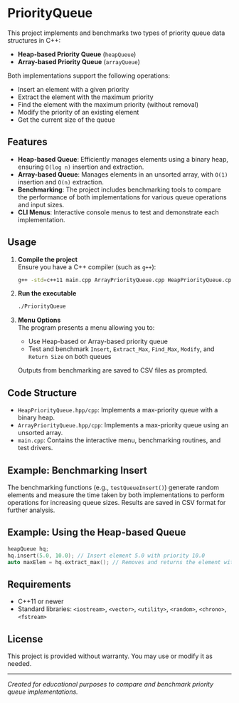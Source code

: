 # PriorityQueue

This project implements and benchmarks two types of priority queue data structures in C++:

- **Heap-based Priority Queue** (`heapQueue`)
- **Array-based Priority Queue** (`arrayQueue`)

Both implementations support the following operations:
- Insert an element with a given priority
- Extract the element with the maximum priority
- Find the element with the maximum priority (without removal)
- Modify the priority of an existing element
- Get the current size of the queue

## Features

- **Heap-based Queue**: Efficiently manages elements using a binary heap, ensuring `O(log n)` insertion and extraction.
- **Array-based Queue**: Manages elements in an unsorted array, with `O(1)` insertion and `O(n)` extraction.
- **Benchmarking**: The project includes benchmarking tools to compare the performance of both implementations for various queue operations and input sizes.
- **CLI Menus**: Interactive console menus to test and demonstrate each implementation.

## Usage

1. **Compile the project**  
   Ensure you have a C++ compiler (such as `g++`):

   ```sh
   g++ -std=c++11 main.cpp ArrayPriorityQueue.cpp HeapPriorityQueue.cpp -o PriorityQueue
   ```

2. **Run the executable**  
   ```sh
   ./PriorityQueue
   ```

3. **Menu Options**  
   The program presents a menu allowing you to:
   - Use Heap-based or Array-based priority queue
   - Test and benchmark `Insert`, `Extract_Max`, `Find_Max`, `Modify`, and `Return Size` on both queues

   Outputs from benchmarking are saved to CSV files as prompted.

## Code Structure

- `HeapPriorityQueue.hpp/cpp`: Implements a max-priority queue with a binary heap.
- `ArrayPriorityQueue.hpp/cpp`: Implements a max-priority queue using an unsorted array.
- `main.cpp`: Contains the interactive menu, benchmarking routines, and test drivers.

## Example: Benchmarking Insert

The benchmarking functions (e.g., `testQueueInsert()`) generate random elements and measure the time taken by both implementations to perform operations for increasing queue sizes. Results are saved in CSV format for further analysis.

## Example: Using the Heap-based Queue

```cpp
heapQueue hq;
hq.insert(5.0, 10.0); // Insert element 5.0 with priority 10.0
auto maxElem = hq.extract_max(); // Removes and returns the element with the highest priority
```

## Requirements

- C++11 or newer
- Standard libraries: `<iostream>`, `<vector>`, `<utility>`, `<random>`, `<chrono>`, `<fstream>`

## License

This project is provided without warranty. You may use or modify it as needed.

---

*Created for educational purposes to compare and benchmark priority queue implementations.*
